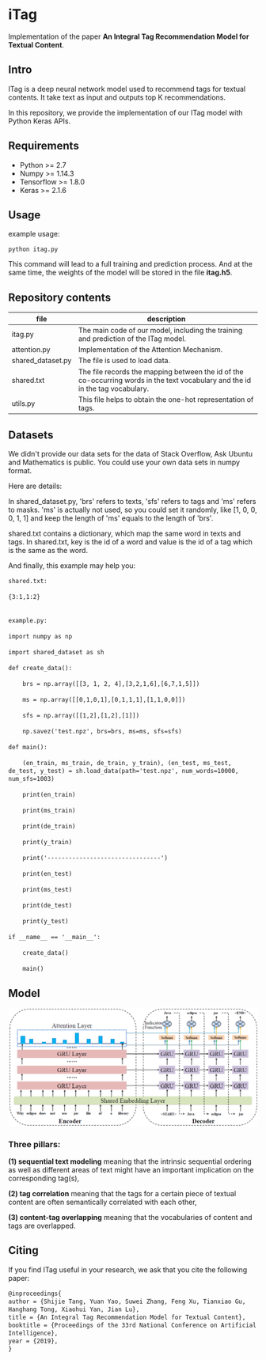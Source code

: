 # iTag
Implementation of the paper **An Integral Tag Recommendation Model for Textual Content**.

## Intro
ITag is a deep neural network model used to recommend tags for textual contents.
It take text as input and outputs top K recommendations.

In this repository, we provide the implementation of our ITag model with Python Keras APIs.

## Requirements
+ Python >= 2.7
+ Numpy >= 1.14.3
+ Tensorflow >= 1.8.0
+ Keras >= 2.1.6

## Usage
example usage:
```
python itag.py
```
This command will lead to a full training and prediction process.
And at the same time, the weights of the model will be stored in the file **itag.h5**.

## Repository contents

| file | description |
| ------ | ------ |
| itag.py | The main code of our model, including the training and prediction of the ITag model. |
| attention.py | Implementation of the Attention Mechanism. |
|shared_dataset.py|The file is used to load data. |
|shared.txt|The file records the mapping between the id of the co-occurring words in the text vocabulary and the id in the tag vocabulary.|
|utils.py|This file helps to obtain the one-hot representation of  tags.|

## Datasets
We didn't provide our data sets for the data of Stack Overflow, Ask Ubuntu and Mathematics is public.
You could use your own data sets in numpy format. 

Here are details:

In shared_dataset.py, 'brs' refers to texts, 'sfs' refers to tags and 'ms' refers to masks. 'ms' is actually not used, so you could set it randomly, like [1, 0, 0, 0, 1, 1] and keep the length of 'ms' equals to the length of 'brs'.

shared.txt contains a dictionary, which map the same word in texts and tags. In shared.txt, key is the id of a word and value is the id of a tag which is the same as the word.

And finally, this example may help you:

```
shared.txt:

{3:1,1:2}


example.py:

import numpy as np

import shared_dataset as sh

def create_data():

    brs = np.array([[3, 1, 2, 4],[3,2,1,6],[6,7,1,5]])

    ms = np.array([[0,1,0,1],[0,1,1,1],[1,1,0,0]])

    sfs = np.array([[1,2],[1,2],[1]])                                 

    np.savez('test.npz', brs=brs, ms=ms, sfs=sfs)

def main():

    (en_train, ms_train, de_train, y_train), (en_test, ms_test, de_test, y_test) = sh.load_data(path='test.npz', num_words=10000, num_sfs=1003)                      
    
    print(en_train)

    print(ms_train)

    print(de_train)

    print(y_train)

    print('--------------------------------')

    print(en_test)

    print(ms_test)

    print(de_test)

    print(y_test)

if __name__ == '__main__':

    create_data()

    main()
```

## Model
![Image text](https://github.com/SoftWiser-group/iTag/blob/master/images/structure.png)
### Three pillars:
**(1) sequential text modeling** meaning that the intrinsic sequential ordering as well as different areas of text might have an important implication on the corresponding tag(s),

**(2) tag correlation** meaning that the tags for a certain piece of textual content are often semantically correlated with each other,

**(3) content-tag overlapping** meaning that the vocabularies of content and tags are overlapped.

## Citing
If you find ITag useful in your research, we ask that you cite the following paper:

```
@inproceedings{
author = {Shijie Tang, Yuan Yao, Suwei Zhang, Feng Xu, Tianxiao Gu, Hanghang Tong, Xiaohui Yan, Jian Lu},
title = {An Integral Tag Recommendation Model for Textual Content},
booktitle = {Proceedings of the 33rd National Conference on Artificial Intelligence},
year = {2019},
}
```
